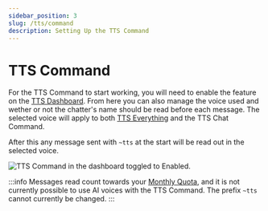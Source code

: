 ```yaml
---
sidebar_position: 3
slug: /tts/command
description: Setting Up the TTS Command
---
```


# TTS Command

For the TTS Command to start working, you will need to enable the feature on the [TTS Dashboard](https://peepostream.com/tts). From here you can also manage the voice used and wether or not the chatter's name should be read before each message. The selected voice will apply to both [TTS Everything](/tts/ttse) and the TTS Chat Command.

After this any message sent with `~tts` at the start will be read out in the selected voice.

![TTS Command in the dashboard toggled to Enabled.](@site/static/img/Chat_Commands_Enabled.png)

:::info
Messages read count towards your [Monthly Quota](/account/billing#plans), and it is not currently possible to use AI voices with the TTS Command. The prefix `~tts` cannot currently be changed.
:::